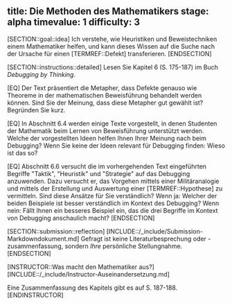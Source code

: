 title: Die Methoden des Mathematikers
stage: alpha
timevalue: 1
difficulty: 3
---
[SECTION::goal::idea]
Ich verstehe, wie Heuristiken und Beweistechniken einem Mathematiker helfen,
und kann dieses Wissen auf die Suche nach der Ursache für einen [TERMREF::Defekt] transferieren.
[ENDSECTION]

[SECTION::instructions::detailed]
Lesen Sie Kapitel 6 (S. 175-187) im Buch _Debugging by Thinking_. 

[EQ] Der Text präsentiert die Metapher, dass Defekte genauso wie Theoreme in der mathematischen 
Beweisführung behandelt werden können.
Sind Sie der Meinung, dass diese Metapher gut gewählt ist? 
Begründen Sie kurz.

[EQ] In Abschnitt 6.4 werden einige Texte vorgestellt, in denen Studenten der Mathematik 
beim Lernen von Beweisführung unterstützt werden.
Welche der vorgestellten Ideen helfen Ihnen Ihrer Meinung nach beim Debugging?
Wenn Sie keine der Ideen relevant für Debugging finden: Wieso ist das so?

[EQ] Abschnitt 6.6 versucht die im vorhergehenden Text eingeführten Begriffe "Taktik", "Heuristik" 
und "Strategie" auf das Debugging anzuwenden. 
Dazu versucht er, das Vorgehen mittels einer Militäranalogie und mittels der Erstellung und 
Auswertung einer [TERMREF::Hypothese] zu vermitteln.
Sind diese Ansätze für Sie verständlich?
Wenn ja: Welcher der beiden Beispiele ist besser verständlich im Kontext des Debugging?
Wenn nein: Fällt Ihnen ein besseres Beispiel ein, das die drei Begriffe im Kontext von Debugging 
anschaulich macht?
[ENDSECTION]

[SECTION::submission::reflection]
[INCLUDE::/_include/Submission-Markdowndokument.md]
Gefragt ist keine Literaturbesprechung oder -zusammenfassung,
sondern _Ihre_ persönliche Stellungnahme.
[ENDSECTION]

[INSTRUCTOR::Was macht den Mathematiker aus?]
[INCLUDE::/_include/Instructor-Auseinandersetzung.md]

Eine Zusammenfassung des Kapitels gibt es auf S. 187-188.
[ENDINSTRUCTOR]
